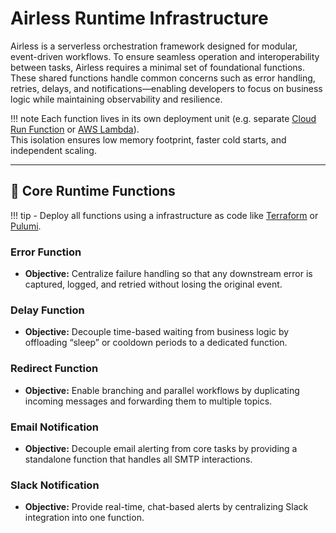 # Airless Runtime Infrastructure

Airless is a serverless orchestration framework designed for modular, event-driven workflows. To ensure seamless operation and interoperability between tasks, Airless requires a minimal set of foundational functions. These shared functions handle common concerns such as error handling, retries, delays, and notifications—enabling developers to focus on business logic while maintaining observability and resilience.

!!! note
    Each function lives in its own deployment unit (e.g. separate [Cloud Run Function](https://cloud.google.com/functions?hl=en) or [AWS Lambda](https://aws.amazon.com/pt/lambda/)).  
    This isolation ensures low memory footprint, faster cold starts, and independent scaling.

---

## 🧱 Core Runtime Functions

!!! tip
    - Deploy all functions using a infrastructure as code like [Terraform](https://developer.hashicorp.com/terraform) or [Pulumi](https://www.pulumi.com/).

### Error Function
- **Objective:** Centralize failure handling so that any downstream error is captured, logged, and retried without losing the original event.

### Delay Function
- **Objective:** Decouple time-based waiting from business logic by offloading “sleep” or cooldown periods to a dedicated function.

### Redirect Function
- **Objective:** Enable branching and parallel workflows by duplicating incoming messages and forwarding them to multiple topics.

### Email Notification
- **Objective:** Decouple email alerting from core tasks by providing a standalone function that handles all SMTP interactions.

### Slack Notification
- **Objective:** Provide real-time, chat-based alerts by centralizing Slack integration into one function.
